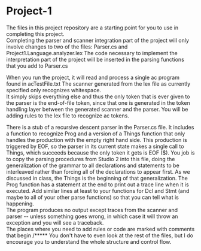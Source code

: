 # Project-1

The files in this project repository are a starting point for you to use in completing this project.  
Completing the parser and scanner integration part of the project will only involve changes to two 
of the files: Parser.cs and Project1.Language.analyzer.lex
The code necessary to implement the interpretation part of the project will be inserted in the 
parsing functions that you add to Parser.cs

When you run the project, it will read and process a single ac program found in acTestFile.txt
The scanner generated from the lex file as currently specified only recognizes whitespace.  
It simply skips everything else and thus the only token that is ever given to the parser is the 
end-of-file token, since that one is generated in the token handling layer between the generated scanner
and the parser.  You will be adding rules to the lex file to recognize ac tokens.

There is a stub of a recursive descent parser in the Parser.cs file.  It includes a function to recognize
Prog and a version of a Things function that only handles the production with the empty right hand side.
This production is triggered by EOF, so the parser in its current state makes a single call to Things,
which succeeds because the only token it gets is EOF ($).  You job is to copy the parsing procedures from
Studio 2 into this file, doing the generalization of the grammar to all declarations and statements to be
interleaved rather than forcing all of the declarations to appear first.  As we discussed in class, 
the Things is the beginning of that generalization.  The Prog function has a statement at the end to print
out a trace line when it is executed.  Add similar lines at least to your functions for 
Dcl and Stmt (and maybe to all of your other parse functions) so that you can tell what is happening.  
The program produces no output except traces from the scanner and parser -- unless something goes wrong,
in which case it will throw an exception and you will see a traceback.
\
The places where you need to add rules or code are marked with comments that begin /*****
You don't have to even look at the rest of the files, but I do encourage you to understand the whole 
structure and control flow.
